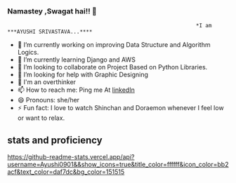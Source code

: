 ### Namastey ,Swagat hai!! 👋
                                                                *I am ***AYUSHI SRIVASTAVA...****

- 🔭 I’m currently working on improving Data Structure and Algorithm Logics. 
- 🌱 I’m currently learning Django and AWS
- 👯 I’m looking to collaborate on Project Based on Python Libraries.
- 🤔 I’m looking for help with Graphic Designing 
- 💬 I'm an overthinker 
- 📫 How to reach me: Ping me At [linkedIn](https://www.linkedin.com/in/ayushi-srivastava-a3ba371b0/)
- 😄 Pronouns: she/her
- ⚡ Fun fact: I love to watch Shinchan and Doraemon whenever I feel low or want to relax.

## stats and proficiency
https://github-readme-stats.vercel.app/api?username=Ayushi0901&&show_icons=true&title_color=ffffff&icon_color=bb2acf&text_color=daf7dc&bg_color=151515
